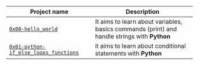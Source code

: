 | Project name | Description |
| ------------ | ----------- |
| [`0x00-hello_world`](https://github.com/layan2k/alx-higher_level_programming/tree/master/0x00-python-hello_world) | It aims to learn about variables, basics commands (print) and handle strings with **Python**
 [`0x01-python-if_else_loops_functions`](https://github.com/layan2k/alx-higher_level_programming/tree/master/0x01-python-if_else_loops_function) | it aims to learn about conditional statements with **Python** |